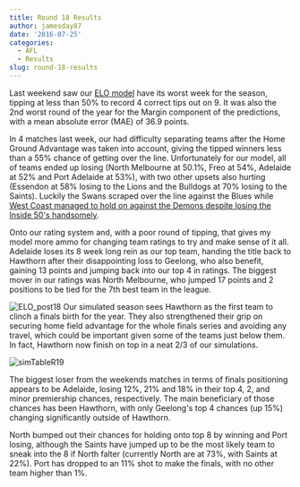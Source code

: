 ```yaml
---
title: Round 18 Results
author: jamesday87
date: '2016-07-25'
categories:
  - AFL
  - Results
slug: round-18-results
---
```


Last weekend saw our [ ELO model](http://plussixoneblog.com/2016/05/23/my-elo-rating-system-explained/) have its worst week for the season, tipping at less than 50% to record 4 correct tips out on 9. It was also the 2nd worst round of the year for the Margin component of the predictions, with a mean absolute error (MAE) of 36.9 points.

In 4 matches last week, our had difficulty separating teams after the Home Ground Advantage was taken into account, giving the tipped winners less than a 55% chance of getting over the line. Unfortunately for our model, all of teams ended up losing (North Melbourne at 50.1%, Freo at 54%, Adelaide at 52% and Port Adelaide at 53%), with two other upsets also hurting (Essendon at 58% losing to the Lions and the Bulldogs at 70% losing to the Saints). Luckily the Swans scraped over the line against the Blues while [West Coast managed to hold on against the Demons despite losing the Inside 50's handsomely](https://thearcfooty.com/2016/07/23/teams-that-get-smashed-in-inside-50s-usually-lose/).

Onto our rating system and, with a poor round of tipping, that gives my model more ammo for changing team ratings to try and make sense of it all. Adelaide loses its 8 week long rein as our top team, handing the title back to Hawthorn after their disappointing loss to Geelong, who also benefit, gaining 13 points and jumping back into our top 4 in ratings. The biggest mover in our ratings was North Melbourne, who jumped 17 points and 2 positions to be tied for the 7th best team in the league.

![ELO_post18](http://plussixoneblog.com/wp-content/uploads/2016/07/ELO_post18-1-1024x1003.png)
Our simulated season sees Hawthorn as the first team to clinch a finals birth for the year. They also strengthened their grip on securing home field advantage for the whole finals series and avoiding any travel, which could be important given some of the teams just below them. In fact, Hawthorn now finish on top in a neat 2/3 of our simulations.

![simTableR19](http://plussixoneblog.com/wp-content/uploads/2016/07/simTableR19.png)

The biggest loser from the weekends matches in terms of finals positioning appears to be Adelaide, losing 12%, 21% and 18% in their top 4, 2, and minor premiership chances, respectively. The main beneficiary of those chances has been Hawthorn, with only Geelong's top 4 chances (up 15%) changing significantly outside of Hawthorn.

North bumped out their chances for holding onto top 8 by winning and Port losing, although the Saints have jumped up to be the most likely team to sneak into the 8 if North falter (currently North are at 73%, with Saints at 22%). Port has dropped to an 11% shot to make the finals, with no other team higher than 1%.
